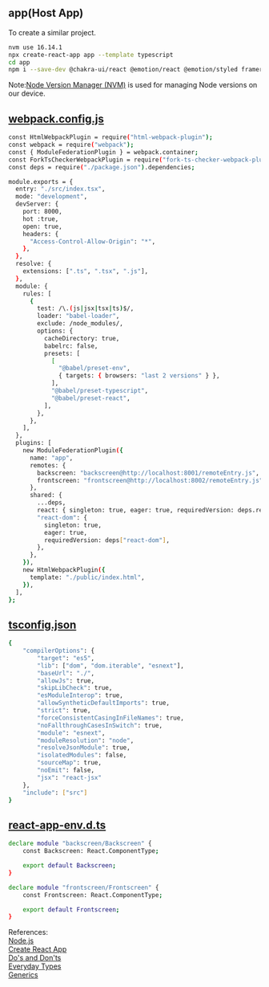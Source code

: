 
## app(Host App)

To create a similar project.

```bash
nvm use 16.14.1
npx create-react-app app --template typescript
cd app
npm i --save-dev @chakra-ui/react @emotion/react @emotion/styled framer-motion webpack webpack-cli html-webpack-plugin webpack-dev-server babel-loader
```
Note:[Node Version Manager (NVM)](https://github.com/nvm-sh/nvm) is used for managing Node versions on our device.

## [webpack.config.js](https://webpack.js.org/configuration/)

```bash
const HtmlWebpackPlugin = require("html-webpack-plugin");
const webpack = require("webpack");
const { ModuleFederationPlugin } = webpack.container;
const ForkTsCheckerWebpackPlugin = require("fork-ts-checker-webpack-plugin");
const deps = require("./package.json").dependencies;

module.exports = {
  entry: "./src/index.tsx",
  mode: "development",
  devServer: {
    port: 8000,
    hot :true,
    open: true,
    headers: {
      "Access-Control-Allow-Origin": "*",
    },
  },
  resolve: {
    extensions: [".ts", ".tsx", ".js"],
  },
  module: {
    rules: [
      {
        test: /\.(js|jsx|tsx|ts)$/,
        loader: "babel-loader",
        exclude: /node_modules/,
        options: {
          cacheDirectory: true,
          babelrc: false,
          presets: [
            [
              "@babel/preset-env",
              { targets: { browsers: "last 2 versions" } },
            ],
            "@babel/preset-typescript",
            "@babel/preset-react",
          ],
        },
      },
    ],
  },
  plugins: [
    new ModuleFederationPlugin({
      name: "app",
      remotes: {
        backscreen: "backscreen@http://localhost:8001/remoteEntry.js",
        frontscreen: "frontscreen@http://localhost:8002/remoteEntry.js",
      },
      shared: {
        ...deps,
        react: { singleton: true, eager: true, requiredVersion: deps.react },
        "react-dom": {
          singleton: true,
          eager: true,
          requiredVersion: deps["react-dom"],
        },
      },
    }),
    new HtmlWebpackPlugin({
      template: "./public/index.html",
    }),
  ],
};
```

## [tsconfig.json](https://www.typescriptlang.org/docs/handbook/tsconfig-json.html)

```bash
{
	"compilerOptions": {
		"target": "es5",
		"lib": ["dom", "dom.iterable", "esnext"],
		"baseUrl": "./",
		"allowJs": true,
		"skipLibCheck": true,
		"esModuleInterop": true,
		"allowSyntheticDefaultImports": true,
		"strict": true,
		"forceConsistentCasingInFileNames": true,
		"noFallthroughCasesInSwitch": true,
		"module": "esnext",
		"moduleResolution": "node",
		"resolveJsonModule": true,
		"isolatedModules": false,
		"sourceMap": true,
		"noEmit": false,
		"jsx": "react-jsx"
	},
	"include": ["src"]
}
```

## [react-app-env.d.ts](https://www.typescriptlang.org/docs/handbook/declaration-files/templates/module-d-ts.html)

```bash
declare module "backscreen/Backscreen" {
	const Backscreen: React.ComponentType;

	export default Backscreen;
}

declare module "frontscreen/Frontscreen" {
	const Frontscreen: React.ComponentType;

	export default Frontscreen;
}
```

References:<br>
[Node.js](https://nodejs.org/en/docs/)<br>
[Create React App](https://create-react-app.dev/)<br>
[Do's and Don'ts](https://www.typescriptlang.org/docs/handbook/declaration-files/do-s-and-don-ts.html)<br>
[Everyday Types](https://www.typescriptlang.org/docs/handbook/2/everyday-types.html)<br>
[Generics](https://www.typescriptlang.org/docs/handbook/2/generics.html)<br>
